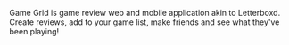 Game Grid is game review web and mobile application akin to Letterboxd. Create reviews, add to your game list, make friends and see what they've been playing!
